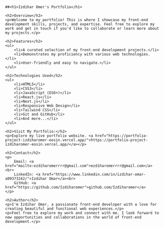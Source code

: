 
    ##<h1>Izdihar Omer's Portfolio</h1>

    <h2>Overview</h2>
    <p>Welcome to my portfolio! This is where I showcase my front-end development skills, projects, and expertise. Feel free to explore my work and get in touch if you'd like to collaborate or learn more about my projects.</p>

    <h2>Features</h2>
    <ul>
        <li>A curated selection of my front-end development projects.</li>
        <li>Demonstrates my proficiency with various web technologies.</li>
        <li>User-friendly and easy to navigate.</li>
    </ul>

    <h2>Technologies Used</h2>
    <ul>
        <li>HTML5</li>
        <li>CSS3</li>
        <li>JavaScript (ES6+)</li>
        <li>React.js</li>
        <li>Next.js</li>
        <li>Responsive Web Design</li>
        <li>Tailwind CSS</li>
        <li>Git and GitHub</li>
        <li>And more...</li>
    </ul>

    <h2>Visit My Portfolio:</h2>
    <p>Explore my live portfolio website. <a href="https://portfolio-project-izdiharomer-eosin.vercel.app/">https://portfolio-project-izdiharomer-eosin.vercel.app/</a></p>

    <h2>Contact</h2>
    <p>
        Email: <a href="mailto:ezdiharomerrrr@gmail.com">ezdiharomerrrr@gmail.com</a><br>
        LinkedIn: <a href="https://www.linkedin.com/in/izdihar-omar-a09373242/">Izdihar Omar</a><br>
        GitHub: <a href="https://github.com/Izdiharomer">github.com/Izdiharomer</a>
    </p>

    <h2>Author</h2>
    <p>I'm Izdihar Omer, a passionate front-end developer with a love for creating beautiful and functional web experiences.</p>
    <p>Feel free to explore my work and connect with me. I look forward to new opportunities and collaborations in the world of front-end development.</p>

